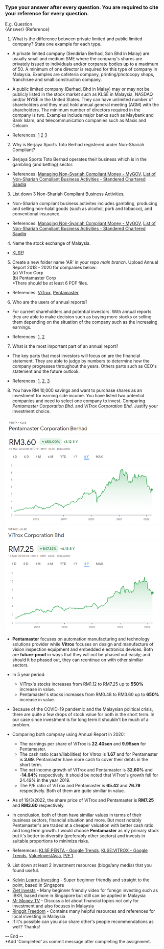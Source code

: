 ### Type your answer after every question. You are required to cite your reference for every question.

E.g. Question <br>
{Answer} {Reference}

1. What is the difference between private limited and public limited company? State one example for each type.

* A private limited company (Sendirian Berhad, Sdn Bhd in Malay) are usually small and medium SME where the company's shares are privately issued to individuals and/or corparate bodies up to a maximum of 50. A minimum of one director is required for this type of company in Malaysia. Examples are cafeteria company, printing/photocopy shops, franchisee and small construction company. 

* A public limited company (Berhad, Bhd in Malay) may or may not be publicly listed in the stock market such as KLSE in Malaysia, NASDAQ and/or NYSE in the United States. They can have unlimited number of shareholders and they must hold annual general meeting (AGM) with the shareholders. The minimum number of directors required in the company is two. Examples include major banks such as Maybank and Bank Islam, and telecommunication companies such as Maxis and Celcom

* References: [1](https://malayacorporate.com/article/the-difference-of-private-public-company/) [2](https://mishu.my/company-incorporation-and-formation/what-are-the-types-of-companies-in-malaysia/) [3](https://www.paulhypepage.my/public-limited-companies-in-malaysia/)


2. Why is Berjaya Sports Toto Berhad registered under Non-Shariah Compliant?

* Berjaya Sports Toto Berhad operates their business which is in the gambling (and betting) sector.

* References: [Managing Non-Syariah Compliant Money - MyGOV](https://www.malaysia.gov.my/portal/content/27678), [List of Non-Shariah Compliant Business Activities - Standered Chartered Saadiq](https://av.sc.com/my/content/docs/Non-Syariah-Compliant-Business-Activities_ref.pdf)

3. List down 3 Non-Shariah Compliant Business Activities. 

* Non-Shariah compliant business activites includes gambling, producing and selling non-halal goods (such as alcohol, pork and tobacco), and conventional insurance.

* References: [Managing Non-Syariah Compliant Money - MyGOV](https://www.malaysia.gov.my/portal/content/27678), [List of Non-Shariah Compliant Business Activities - Standered Chartered Saadiq](https://av.sc.com/my/content/docs/Non-Syariah-Compliant-Business-Activities_ref.pdf)

4. Name the stock exchange of Malaysia.

* [KLSE](https://www.bursamalaysia.com/)!

5. Create a new folder name 'AR' in your _repo main branch_. Upload Annual Report 2018 - 2020 for companies below: <br>
(a) ViTrox Corp <br>
(b) Pentamaster Corp <br> 
*There should be at least 6 PDF files. <br>

* References: [ViTrox](https://www.vitrox.com/investor/annual-report.php), [Pentamaster](https://pentamaster.listedcompany.com/ar.html)

6. Who are the users of annual reports?

* For current shareholders and potential investors. With annual reports they are able to make decision such as buying more stocks or selling them depending on the situation of the company such as the increasing earnings.

* References: [1](https://www.inc.com/encyclopedia/annual-reports.html), [2](https://corporatefinanceinstitute.com/resources/knowledge/finance/annual-report/)

7. What is the most important part of an annual report?

* The key parts that most investors will focus on are the financial statement. They are able to judge by numbers to determine how the company progresses throughout the years. Others parts such as CEO's statement and the future outlook.

* References: [1](https://www.freshbooks.com/hub/reports/write-an-annual-report), [2](https://www.investopedia.com/articles/basics/10/efficiently-read-annual-report.asp), [3](https://corporatefinanceinstitute.com/resources/knowledge/finance/annual-report/)

8. You have RM 10,000 savings and want to purchase shares as an investment for earning side income. 
You have listed two potential companies and need to select one company to invest. 
Comparing _Pentamaster Corporation Bhd._ and _ViTrox Corporation Bhd._ Justify your investment choice.

![KLSE:PENTA Google Trends](img/penta-klse-gt.png "KLSE:PENTA Google Trends")
![KLSE:VITROX Google Trends](img/vitrox-klse-gt.png "KLSE:VITROX Google Trends")

* **Pentamaster** focuses on automation manufacturing and technology solutions provider while **Vitrox** focuses on design and manufacture of vision inspection equipment and embedded electronics devices. Both are **future-proof** in ways that they will not be phased out easily; and should it be phased out, they can rcontinue on with other similiar sectors.

* In 5 year period:
  * ViTrox's stocks increases from RM1.12 to RM7.25 up to **550%** increase in value.
  * Pentamaster's stocks increases from RM0.48 to RM3.60 up to **650%** increase in value.

* Because of the COVID-19 pandemic and the Malaysian political crisis, there are quite a few drops of stock value for both in the short term. In our case since investment is for long term it shouldn't be much of a problem.

* Comparing both compnay using Annual Report in 2020:
  * The earnings per share of ViTrox is **22.40sen** and **9.95sen** for Pentamaster.
  * The cash ratio (cash/liabilities) for Vitrox is **1.67** and for Pentamaster is **3.69**. Pentamaster have more cash to cover their debts in the short term.
  * The net income growth of ViTrox and Pentamaster is **32.60%** and **-14.64%** respectively. It should be noted that ViTrox's growth fell for 24.49% in the year 2019.
  * The P/E ratio of ViTrox and Pentamaster is **65.42** and **76.79** respectively. Both of them are quite similiar in value.

* As of 19/3/2022, the share price of ViTrox and Pentamaster is **RM7.25** and **RM3.60** respectively.

* In conclusion, both of them have similiar values in terms of their business sectors, financial situation and more. But most notably Pentamaster's are traded at a cheaper valuation with better cash ratio and long term growth. I would choose **Pentamaster** as my primary stock but it's better to diversify (preferably other sectors) and invests in suitable proportions to minimize risks.

* Referemces: [KLSE:PENTA - Google Trends](https://www.google.com/finance/quote/PENTA:KLSE), [KLSE:VITROX - Google Trends](https://www.google.com/finance/quote/VITROX:KLSE), [ValueInvestAsia](https://valueinvestasia.com/vitrox-corporation-berhad-vs-pentamaster-corporation-berhad/), [P/E 1](https://www.investopedia.com/terms/p/price-earningsratio.asp)

9. List down at least 2 investment resources (blogs/any media) that you found useful.

* [Kelvin Learns Investing](https://www.youtube.com/c/KelvinLearnsInvesting) - Super beginner friendly and straight to the point, based in Singapore
* [Ziet Invests](https://www.youtube.com/c/ZietInvests) - Many beginner friendly video for foreign investing such as IBKR, based more in Singapore but still can be applied in Malaysia
* [Mr Money TV](https://www.youtube.com/c/MrMoneyTV) - Discuss a lot about financial topics not only for investment and also focuses in Malaysia
* [Ringgit Freedom](https://ringgitfreedom.com/) - Contains many helpful resources and references for local investing in Malaysia
* If it's possible can you also share other's people recommendations as well? Thanks!

-- End -- <br>
*Add 'Completed' as commit message after completing the assignment.
